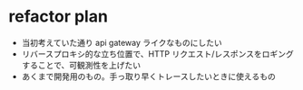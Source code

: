 # refactor plan

- 当初考えていた通り api gateway ライクなものにしたい
- リバースプロキシ的な立ち位置で、HTTP リクエスト/レスポンスをロギングすることで、可観測性を上げたい
- あくまで開発用のもの。手っ取り早くトレースしたいときに使えるもの

